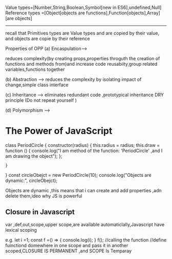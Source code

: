 <p>
Value types=[Number,String,Boolean,Symbol[new in ES6],undefined,Null]
Reference types =[Object[objects are functions],Function[objects],Array][are objects]

</p>
<hr />
<p>
recall that Primitives types are Value types and are copied by their value, and objects are copie by their reference
</p>

<p>

Properties of OPP
(a) Encaspulation-->

reduces complexity(by creating props,properties throguth the creation of functions and methods from)and increase code reusabiity,group related variables,functions together 

(b) Abstraction -->
reduces the complexity by isolating impact of change,simple class interface

(c) Inheritance -->
eliminates redundant code ,prototypical inheritance DRY principle
(Do not repeat yourself
)

(d) Polymorphism -->


</p>

<h1>The Power of JavaScript</h1>

<p>

class PeriodCircle {
    constructor(radius) {
        this.radius = radius;
        this.draw = function () {
            console.log("I am method of the function: 'PeriodCircle' ,and I am drawing the object");
        };
        
    }
    
}
const circleObejct = new PeriodCircle(10);
console.log("Objects are dynamic:", circleObejct);

</p>

<p>Objects are dynamic ,this means that i can create and add properties ,adn delete them,ideo why JS is powerful</p>

<h2>Closure in Javascript</h2>
<p>
var ,def,out,scope,upper scope,are available automaticlally,Javascript have lexical scoping

e.g. let i =1;
const f =() => {
    console.log(i);
}
f(); //calling the function
//define fuinctiond domewhere in one scope and pass it in another scoped,CLOSURE IS PERMANENT ,and SCOPE Is Temparay

</p>